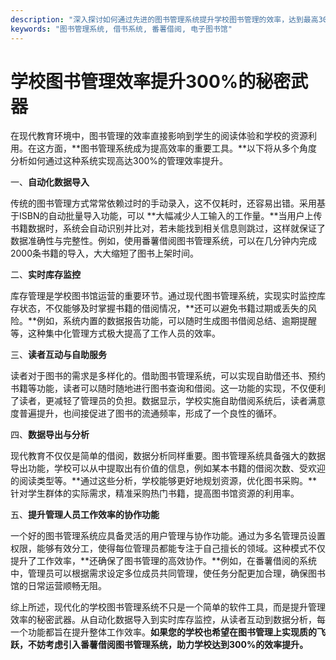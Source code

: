 ```yaml
---
description: "深入探讨如何通过先进的图书管理系统提升学校图书管理的效率，达到最高300%的效果。"
keywords: "图书管理系统, 借书系统, 番薯借阅, 电子图书馆"
---
```

# 学校图书管理效率提升300%的秘密武器

在现代教育环境中，图书管理的效率直接影响到学生的阅读体验和学校的资源利用。在这方面，**图书管理系统成为提高效率的重要工具。**以下将从多个角度分析如何通过这种系统实现高达300%的管理效率提升。

一、**自动化数据导入**

传统的图书管理方式常常依赖过时的手动录入，这不仅耗时，还容易出错。采用基于ISBN的自动批量导入功能，可以 **大幅减少人工输入的工作量。**当用户上传书籍数据时，系统会自动识别并比对，若未能找到相关信息则跳过，这样就保证了数据准确性与完整性。例如，使用番薯借阅图书管理系统，可以在几分钟内完成2000条书籍的导入，大大缩短了图书上架时间。

二、**实时库存监控**

库存管理是学校图书馆运营的重要环节。通过现代图书管理系统，实现实时监控库存状态，不仅能够及时掌握书籍的借阅情况，**还可以避免书籍过期或丢失的风险。**例如，系统内置的数据报告功能，可以随时生成图书借阅总结、逾期提醒等，这种集中化管理方式极大提高了工作人员的效率。

三、**读者互动与自助服务**

读者对于图书的需求是多样化的。借助图书管理系统，可以实现自助借还书、预约书籍等功能，读者可以随时随地进行图书查询和借阅。这一功能的实现，不仅便利了读者，更减轻了管理员的负担。数据显示，学校实施自助借阅系统后，读者满意度普遍提升，也间接促进了图书的流通频率，形成了一个良性的循环。

四、**数据导出与分析**

现代教育不仅仅是简单的借阅，数据分析同样重要。图书管理系统具备强大的数据导出功能，学校可以从中提取出有价值的信息，例如某本书籍的借阅次数、受欢迎的阅读类型等。**通过这些分析，学校能够更好地规划资源，优化图书采购。**针对学生群体的实际需求，精准采购热门书籍，提高图书馆资源的利用率。

五、**提升管理人员工作效率的协作功能**

一个好的图书管理系统应具备灵活的用户管理与协作功能。通过为多名管理员设置权限，能够有效分工，使得每位管理员都能专注于自己擅长的领域。这种模式不仅提升了工作效率，**还确保了图书管理的高效协作。**例如，在番薯借阅的系统中，管理员可以根据需求设定多位成员共同管理，使任务分配更加合理，确保图书馆的日常运营顺畅无阻。

综上所述，现代化的学校图书管理系统不只是一个简单的软件工具，而是提升管理效率的秘密武器。从自动化数据导入到实时库存监控，从读者互动到数据分析，每一个功能都旨在提升整体工作效率。**如果您的学校也希望在图书管理上实现质的飞跃，不妨考虑引入番薯借阅图书管理系统，助力学校达到300%的效率提升。**

